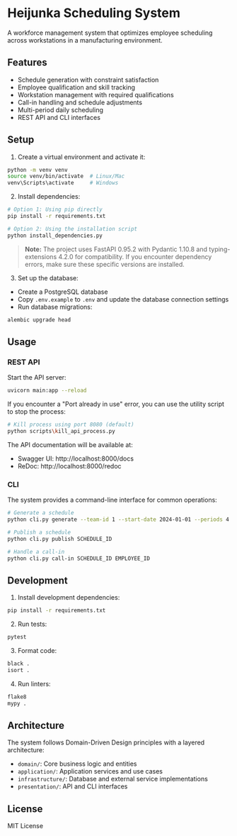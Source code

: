 # Heijunka Scheduling System

A workforce management system that optimizes employee scheduling across workstations in a manufacturing environment.

## Features

- Schedule generation with constraint satisfaction
- Employee qualification and skill tracking
- Workstation management with required qualifications
- Call-in handling and schedule adjustments
- Multi-period daily scheduling
- REST API and CLI interfaces

## Setup

1. Create a virtual environment and activate it:
```bash
python -m venv venv
source venv/bin/activate  # Linux/Mac
venv\Scripts\activate     # Windows
```

2. Install dependencies:
```bash
# Option 1: Using pip directly
pip install -r requirements.txt

# Option 2: Using the installation script
python install_dependencies.py
```

> **Note:** The project uses FastAPI 0.95.2 with Pydantic 1.10.8 and typing-extensions 4.2.0 for compatibility. If you encounter dependency errors, make sure these specific versions are installed.

3. Set up the database:
- Create a PostgreSQL database
- Copy `.env.example` to `.env` and update the database connection settings
- Run database migrations:
```bash
alembic upgrade head
```

## Usage

### REST API

Start the API server:
```bash
uvicorn main:app --reload
```

If you encounter a "Port already in use" error, you can use the utility script to stop the process:
```bash
# Kill process using port 8080 (default)
python scripts\kill_api_process.py
```

The API documentation will be available at:
- Swagger UI: http://localhost:8000/docs
- ReDoc: http://localhost:8000/redoc

### CLI

The system provides a command-line interface for common operations:

```bash
# Generate a schedule
python cli.py generate --team-id 1 --start-date 2024-01-01 --periods 4

# Publish a schedule
python cli.py publish SCHEDULE_ID

# Handle a call-in
python cli.py call-in SCHEDULE_ID EMPLOYEE_ID
```

## Development

1. Install development dependencies:
```bash
pip install -r requirements.txt
```

2. Run tests:
```bash
pytest
```

3. Format code:
```bash
black .
isort .
```

4. Run linters:
```bash
flake8
mypy .
```

## Architecture

The system follows Domain-Driven Design principles with a layered architecture:

- `domain/`: Core business logic and entities
- `application/`: Application services and use cases
- `infrastructure/`: Database and external service implementations
- `presentation/`: API and CLI interfaces

## License

MIT License 
